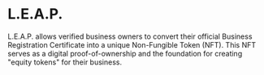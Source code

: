 # L.E.A.P.
L.E.A.P. allows verified business owners to convert their official Business Registration Certificate into a unique Non-Fungible Token (NFT). This NFT serves as a digital proof-of-ownership and the foundation for creating "equity tokens" for their business.

